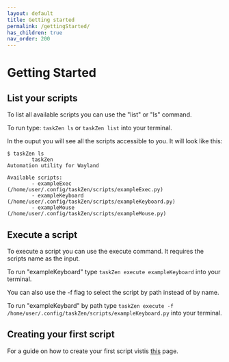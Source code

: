 ```yaml
---
layout: default
title: Getting started
permalink: /gettingStarted/
has_children: true
nav_order: 200
---
```


# Getting Started

## List your scripts

To list all available scripts you can use the "list" or "ls" command.

To run type: `taskZen ls` or `taskZen list` into your terminal.

In the ouput you will see all the scripts accessible to you. It will look like this:
```
$ taskZen ls
        taskZen
Automation utility for Wayland

Available scripts:
        - exampleExec (/home/user/.config/taskZen/scripts/exampleExec.py)
        - exampleKeyboard (/home/user/.config/taskZen/scripts/exampleKeyboard.py)
        - exampleMouse (/home/user/.config/taskZen/scripts/exampleMouse.py)
```

## Execute a script

To execute a script you can use the execute command. It requires the scripts name as the input.

To run "exampleKeyboard" type `taskZen execute exampleKeyboard` into your terminal.

You can also use the -f flag to select the script by path instead of by name.

To run "exampleKeybard" by path type `taskZen execute -f /home/user/.config/taskZen/scripts/exampleKeyboard.py` into your terminal.

## Creating your first script

For a guide on how to create your first script vistis [this](../firstScript) page.

